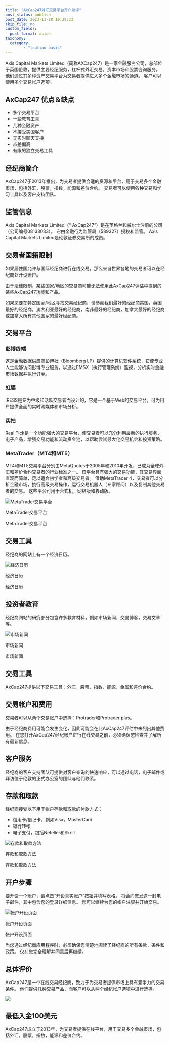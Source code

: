 ```yaml
---
title: "AxCap247外汇交易平台开户测评"
post_status: publish
post_date: 2023-11-28 10:39:23
skip_file: no
custom_fields: 
  post-format: aside
taxonomy:
  category:
        - "toutiao-basic"
---
```


Axis Capital Markets Limited（简称AXCap247）是一家金融服务公司，总部位于英国伦敦，提供主要经纪服务，杠杆式外汇交易，资本市场和股票咨询服务。 他们通过其多种资产交易平台为交易者提供进入多个金融市场的通道。 客户可以使用多个交易帐户选项。

## AxCap247 优点＆缺点

- 多个交易平台
- 一些教育工具
- 几种金融资产
- 不接受美国客户
- 无实时聊天支持
- 点差偏高
- 有限的独立交易工具

## 经纪商简介

AxCap247于2013年推出，为交易者提供合适的资源和平台，用于交易多个金融市场，包括外汇，股票，指数，能源和差价合约。 交易者可以使用各种交易和学习工具以及客户支持团队。

## 监管信息

Axis Capital Markets Limited（“ AxCap247”）是在英格兰和威尔士注册的公司（公司编号08133033）。 它由金融行为监管局（589327）授权和监管。 Axis Capital Markets Limited是伦敦证券交易所的成员。

## 交易者国籍限制

如果居住国允许与国际经纪商进行在线交易，那么来自世界各地的交易者可以在经纪商处开设账户。

由于法律限制，某些国家/地区的交易商可能无法使用此AxCap247评估中提到的某些AxCap247功能和产品。

如果您要在特定国家/地区寻找交易经纪商，请参阅我们最好的经纪商美国，英国最好的经纪商，澳大利亚最好的经纪商，南非最好的经纪商，加拿大最好的经纪商或加拿大所有其他国家的最好经纪商。

## 交易平台

### 彭博终端

这是金融数据供应商彭博社（Bloomberg LP）提供的计算机软件系统，它使专业人士能够访问彭博专业服务，以通过EMSX（执行管理系统）监视，分析实时金融市场数据并执行订单。

### 虹膜

IRESS是专为中级和活跃交易者而设计的，它是一个基于Web的交易平台，可为用户提供全面的实时流媒体和市场分析。

### 实拍

Real Tick是一个功能强大的交易平台，使交易者可以充分利用最新的执行服务，电子产品，增强交易功能和流动资金池，以帮助尝试最大化交易机会和投资策略。

### MetaTrader（MT4和MT5）

MT4和MT5交易平台分别由MetaQuotes于2005年和2010年开发，已成为全球外汇和差价合约交易者的行业标准之一。 该平台具有强大的交易功能，其交易界面直观而简单，足以适合初学者和高级交易者。 借助MetaTrader 4，交易者可以分析金融市场，执行高级交易操作，运行交易机器人（专家顾问）以及复制其他交易者的交易。 这些平台可用于台式机，网络版和移动版。

![MetaTrader交易平台](https://cdn.fendou.la/funstoutiao/2020/11/AxCap247-Review-MetaTrader-Trading-Platforms.jpg "MetaTrader交易平台")

MetaTrader交易平台

MetaTrader交易平台

## 交易工具

经纪商的网站上有一个经济日历。

![经济日历](https://cdn.fendou.la/funstoutiao/2020/11/AxCap247-Review-Economic-Calendar.jpg "经济日历")

经济日历

经济日历

## 投资者教育

经纪商网站的研究部分包含许多教育材料，例如市场新闻，交易博客，交易文章等。

![市场新闻](https://cdn.fendou.la/funstoutiao/2020/11/AxCap247-Review-News-1024x301.jpg "市场新闻")

市场新闻

市场新闻

## 交易工具

AxCap247提供以下交易工具：外汇，股票，指数，能源，金属和差价合约。

## 交易帐户和费用

交易者可以从两个交易账户中选择：Protrader和Protrader plus。

由于经纪商费用可能会发生变化，因此可能会在此AxCap247评估中未列出其他费用。 在您打开AxCap247经纪账户进行在线交易之前，必须确保您检查并了解所有最新信息。

## 客户服务

经纪商的客户支持团队可提供对客户查询的快速响应，可以通过电话，电子邮件或拜访位于伦敦的正式办公室的团队与他们联系。

## 存款和取款

经纪商接受以下用于帐户存款和取款的付款方式：

- 信用卡/借记卡，例如Visa，MasterCard
- 银行转帐
- 电子支付，包括Neteller和Skrill

![存款和取款方法](https://cdn.fendou.la/funstoutiao/2020/11/AxCap247-Review-Deposit-and-Withdrawal-Methods.jpg "存款和取款方法")

存款和取款方法

存款和取款方法

## 开户步骤

要开设一个账户，请点击“开设真实账户”按钮并填写表格。 将会向您发送一封电子邮件，其中包含您的登录详细信息。 您可以继续为您的帐户注资并开始交易。

![帐户开设页面](https://cdn.fendou.la/funstoutiao/2020/11/AxCap247-Review-Account-Opening-Page-256x1024.jpg "帐户开设页面")

帐户开设页面

帐户开设页面

当您通过经纪商应用程序时，必须确保您清楚地阅读了经纪商的所有条款，条件和政策。 仅在您完全理解并同意后再继续。

## 总体评价

AxCap247是一个在线交易经纪商，致力于为交易者提供市场上具有竞争力的交易条件。 他们提供几种交易产品，而客户可以从两个经纪帐户选项中进行选择。

![](https://cdn.fendou.la/funstoutiao/2020/11/AxCap247-Logo.png)

## 最低入金100美元

AxCap247成立于2013年，为交易者提供在线平台，用于交易多个金融市场，包括外汇，股票，指数，能源和差价合约。
